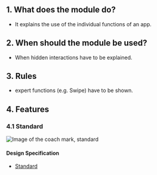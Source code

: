 ## 1. What does the module do? 
*   It explains the use of the individual functions of an app.

## 2. When should the module be used? 
*   When hidden interactions have to be explained.

## 3. Rules
*   expert functions (e.g. Swipe) have to be shown.

## 4. Features 
### 4.1 Standard
![Image of the coach mark, standard](https://raw.githubusercontent.com/sbb-design-systems/sbb-design-system/master/mobile/modules/coach-mark/images/MM15.png 'class: image')

#### Design Specification
*   [Standard](https://sbb.invisionapp.com/d/main#/console/14051805/322946078/inspect)

